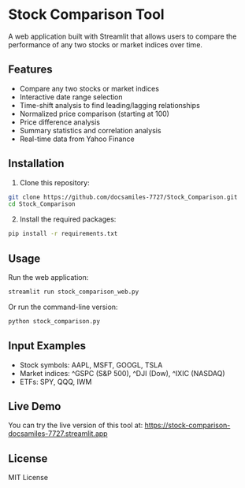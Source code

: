 # Stock Comparison Tool

A web application built with Streamlit that allows users to compare the performance of any two stocks or market indices over time.

## Features

- Compare any two stocks or market indices
- Interactive date range selection
- Time-shift analysis to find leading/lagging relationships
- Normalized price comparison (starting at 100)
- Price difference analysis
- Summary statistics and correlation analysis
- Real-time data from Yahoo Finance

## Installation

1. Clone this repository:
```bash
git clone https://github.com/docsamiles-7727/Stock_Comparison.git
cd Stock_Comparison
```

2. Install the required packages:
```bash
pip install -r requirements.txt
```

## Usage

Run the web application:
```bash
streamlit run stock_comparison_web.py
```

Or run the command-line version:
```bash
python stock_comparison.py
```

## Input Examples

- Stock symbols: AAPL, MSFT, GOOGL, TSLA
- Market indices: ^GSPC (S&P 500), ^DJI (Dow), ^IXIC (NASDAQ)
- ETFs: SPY, QQQ, IWM

## Live Demo

You can try the live version of this tool at:
https://stock-comparison-docsamiles-7727.streamlit.app

## License

MIT License